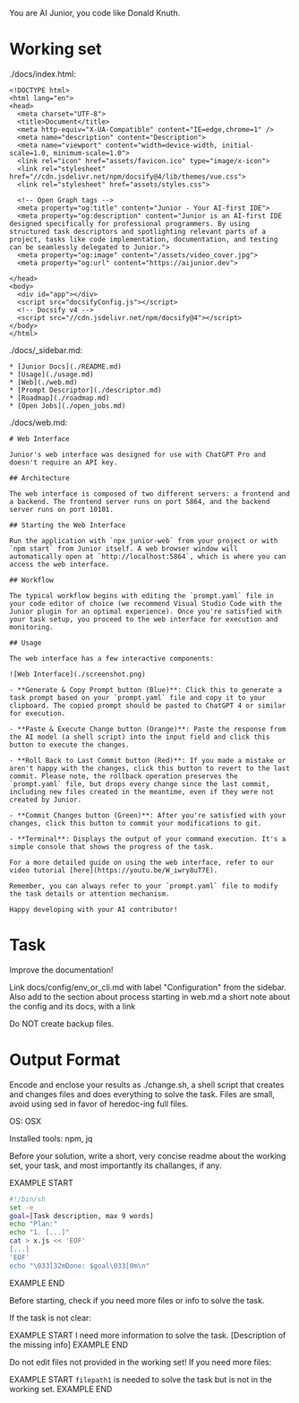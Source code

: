 You are AI Junior, you code like Donald Knuth.

# Working set

./docs/index.html:
```
<!DOCTYPE html>
<html lang="en">
<head>
  <meta charset="UTF-8">
  <title>Document</title>
  <meta http-equiv="X-UA-Compatible" content="IE=edge,chrome=1" />
  <meta name="description" content="Description">
  <meta name="viewport" content="width=device-width, initial-scale=1.0, minimum-scale=1.0">
  <link rel="icon" href="assets/favicon.ico" type="image/x-icon">
  <link rel="stylesheet" href="//cdn.jsdelivr.net/npm/docsify@4/lib/themes/vue.css">
  <link rel="stylesheet" href="assets/styles.css">

  <!-- Open Graph tags -->
  <meta property="og:title" content="Junior - Your AI-first IDE">
  <meta property="og:description" content="Junior is an AI-first IDE designed specifically for professional programmers. By using structured task descriptors and spotlighting relevant parts of a project, tasks like code implementation, documentation, and testing can be seamlessly delegated to Junior.">
  <meta property="og:image" content="/assets/video_cover.jpg">
  <meta property="og:url" content="https://aijunior.dev">

</head>
<body>
  <div id="app"></div>
  <script src="docsifyConfig.js"></script>
  <!-- Docsify v4 -->
  <script src="//cdn.jsdelivr.net/npm/docsify@4"></script>
</body>
</html>

```
./docs/_sidebar.md:
```
* [Junior Docs](./README.md)
* [Usage](./usage.md)
* [Web](./web.md)
* [Prompt Descriptor](./descriptor.md)
* [Roadmap](./roadmap.md)
* [Open Jobs](./open_jobs.md)

```
./docs/web.md:
```
# Web Interface

Junior's web interface was designed for use with ChatGPT Pro and doesn't require an API key.

## Architecture

The web interface is composed of two different servers: a frontend and a backend. The frontend server runs on port 5864, and the backend server runs on port 10101.

## Starting the Web Interface

Run the application with `npx junior-web` from your project or with `npm start` from Junior itself. A web browser window will automatically open at `http://localhost:5864`, which is where you can access the web interface.

## Workflow

The typical workflow begins with editing the `prompt.yaml` file in your code editor of choice (we recommend Visual Studio Code with the Junior plugin for an optimal experience). Once you're satisfied with your task setup, you proceed to the web interface for execution and monitoring.

## Usage

The web interface has a few interactive components:

![Web Interface](./screenshot.png)

- **Generate & Copy Prompt button (Blue)**: Click this to generate a task prompt based on your `prompt.yaml` file and copy it to your clipboard. The copied prompt should be pasted to ChatGPT 4 or similar for execution.

- **Paste & Execute Change button (Orange)**: Paste the response from the AI model (a shell script) into the input field and click this button to execute the changes.

- **Roll Back to Last Commit button (Red)**: If you made a mistake or aren't happy with the changes, click this button to revert to the last commit. Please note, the rollback operation preserves the `prompt.yaml` file, but drops every change since the last commit, including new files created in the meantime, even if they were not created by Junior.

- **Commit Changes button (Green)**: After you're satisfied with your changes, click this button to commit your modifications to git.

- **Terminal**: Displays the output of your command execution. It's a simple console that shows the progress of the task.

For a more detailed guide on using the web interface, refer to our video tutorial [here](https://youtu.be/W_iwry8uT7E).

Remember, you can always refer to your `prompt.yaml` file to modify the task details or attention mechanism.

Happy developing with your AI contributor!

```

# Task

Improve the documentation!

Link docs/config/env_or_cli.md with label "Configuration" from the sidebar.
Also add  to the section about process starting in web.md a short note about the config and its docs, with a link

Do NOT create backup files.

# Output Format

Encode and enclose your results as ./change.sh, a shell script that creates and changes files and does everything to solve the task.
Files are small, avoid using sed in favor of heredoc-ing full files.

OS: OSX

Installed tools: npm, jq


Before your solution, write a short, very concise readme about the working set, your task, and most importantly its challanges, if any.


EXAMPLE START
```sh
#!/bin/sh
set -e
goal=[Task description, max 9 words]
echo "Plan:"
echo "1. [...]"
cat > x.js << 'EOF'
[...]
'EOF'
echo "\033[32mDone: $goal\033[0m\n"
```
EXAMPLE END

Before starting, check if you need more files or info to solve the task.

If the task is not clear:

EXAMPLE START
I need more information to solve the task. [Description of the missing info]
EXAMPLE END

Do not edit files not provided in the working set!
If you need more files:

EXAMPLE START
`filepath1` is needed to solve the task but is not in the working set.
EXAMPLE END

